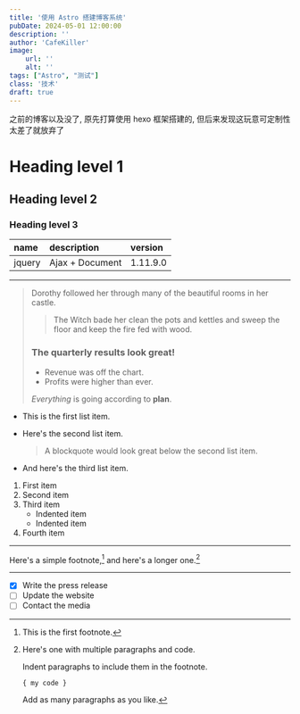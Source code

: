 ```yaml
---
title: '使用 Astro 搭建博客系统'
pubDate: 2024-05-01 12:00:00
description: ''
author: 'CafeKiller'
image:
    url: ''
    alt: ''
tags: ["Astro", "测试"]
class: '技术'
draft: true
---
```


之前的博客以及没了, 原先打算使用 hexo 框架搭建的, 但后来发现这玩意可定制性太差了就放弃了

# Heading level 1

## Heading level 2

### Heading level 3

| name | description | version |
| :--- | :--------- | :------- |
| jquery | Ajax + Document | 1.11.9.0 |

---

> Dorothy followed her through many of the beautiful rooms in her castle.
>
>> The Witch bade her clean the pots and kettles and sweep the floor and keep the fire fed with wood.
> ### The quarterly results look great!
>
> - Revenue was off the chart.
> - Profits were higher than ever.
>
>  *Everything* is going according to **plan**.


*   This is the first list item.
*   Here's the second list item.

    > A blockquote would look great below the second list item.

*   And here's the third list item.
  

1. First item
2. Second item
3. Third item
    - Indented item
    - Indented item
4. Fourth item

---

Here's a simple footnote,[^1] and here's a longer one.[^bignote]

[^1]: This is the first footnote.

[^bignote]: Here's one with multiple paragraphs and code.

    Indent paragraphs to include them in the footnote.

    `{ my code }`

    Add as many paragraphs as you like.


----


- [x] Write the press release
- [ ] Update the website
- [ ] Contact the media